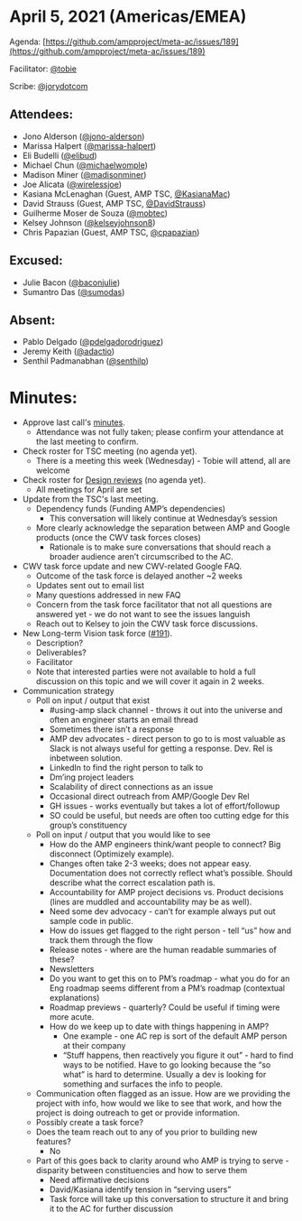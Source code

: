 # **April 5, 2021 (Americas/EMEA)**

Agenda: [https://github.com/ampproject/meta-ac/issues/189](https://github.com/ampproject/meta-ac/issues/189)

Facilitator: [@tobie][tobie]

Scribe: [@jorydotcom][jorydotcom]

## **Attendees:**

*   Jono Alderson ([@jono-alderson][jono-alderson])
*   Marissa Halpert ([@marissa-halpert][marissa-halpert])
*   Eli Budelli ([@elibud][elibud])
*   Michael Chun ([@michaelwomple][michaelwomple])
*   Madison Miner ([@madisonminer][madisonminer])
*   Joe Alicata ([@wirelessjoe][wirelessjoe])
*   Kasiana  McLenaghan (Guest, AMP TSC, [@KasianaMac][KasianaMac])
*   David Strauss (Guest, AMP TSC, [@DavidStrauss][DavidStrauss])
*   Guilherme Moser de Souza ([@mobtec][mobtec])
*   Kelsey Johnson ([@kelseyjohnson8][kelseyjohnson8])
*   Chris Papazian (Guest, AMP TSC, [@cpapazian][cpapazian])

## **Excused:**

*   Julie Bacon ([@baconjulie][baconjulie])
*   Sumantro Das ([@sumodas][sumodas])

## **Absent:**

*   Pablo Delgado ([@pdelgadorodriguez][pdelgadorodriguez])
*   Jeremy Keith ([@adactio][adactio])
*   Senthil Padmanabhan ([@senthilp][senthilp])

# **Minutes:**

*   Approve last call's [minutes](https://github.com/ampproject/meta-ac/pull/190).
    *   Attendance was not fully taken; please confirm your attendance at the last meeting to confirm.
*   Check roster for TSC meeting (no agenda yet).
    *   There is a meeting this week (Wednesday) - Tobie will attend, all are welcome
*   Check roster for [Design reviews](https://github.com/ampproject/amphtml/issues?q=is%3Aissue+is%3Aopen+label%3A%22Type%3A+Design+Review%22) (no agenda yet).
    *   All meetings for April are set
*   Update from the TSC's last meeting.
    *   Dependency funds (Funding AMP’s dependencies)
        *   This conversation will likely continue at Wednesday’s session
    *   More clearly acknowledge the separation between AMP and Google products (once the CWV task forces closes)
        *   Rationale is to make sure conversations that should reach a broader audience aren’t circumscribed to the AC.
*   CWV task force update and new CWV-related Google FAQ.
    *   Outcome of the task force is delayed another ~2 weeks
    *   Updates sent out to email list
    *   Many questions addressed in new FAQ 
    *   Concern from the task force facilitator that not all questions are answered yet - we do not want to see the issues languish
    *   Reach out to Kelsey to join the CWV task force discussions.
*   New Long-term Vision task force ([#191](https://github.com/ampproject/meta-ac/issues/191)).
    *   Description?
    *   Deliverables?
    *   Facilitator
    *   Note that interested parties were not available to hold a full discussion on this topic and we will cover it again in 2 weeks.
*   Communication strategy
    *   Poll on input / output that exist
        *   #using-amp slack channel - throws it out into the universe and often an engineer starts an email thread
        *   Sometimes there isn’t a response
        *   AMP dev advocates - direct person to go to is most valuable as Slack is not always useful for getting a response. Dev. Rel is inbetween solution.
        *   LinkedIn to find the right person to talk to
        *   Dm’ing project leaders
        *   Scalability of direct connections as an issue
        *   Occasional direct outreach from AMP/Google Dev Rel
        *   GH issues - works eventually but takes a lot of effort/followup 
        *   SO could be useful, but needs are often too cutting edge for this group’s constituency
    *   Poll on input / output that you would like to see
        *   How do the AMP engineers think/want people to connect? Big disconnect (Optimizely example). 
        *   Changes often take 2-3 weeks; does not appear easy. Documentation does not correctly reflect what’s possible. Should describe what the correct escalation path is.
        *   Accountability for AMP project decisions vs. Product decisions (lines are muddled and accountability may be as well).
        *   Need some dev advocacy - can’t for example always put out sample code in public. 
        *   How do issues get flagged to the right person - tell “us” how and track them through the flow
        *   Release notes - where are the human readable summaries of these?
        *   Newsletters 
        *   Do you want to get this on to PM’s roadmap - what you do for an Eng roadmap seems different from a PM’s roadmap (contextual explanations)
        *   Roadmap previews - quarterly? Could be useful if timing were more acute.
        *   How do we keep up to date with things happening in AMP?
            *   One example - one AC rep is sort of the default AMP person at their company 
            *   “Stuff happens, then reactively you figure it out” - hard to find ways to be notified. Have to go looking because the “so what” is hard to determine. Usually a dev is looking for something and surfaces the info to people. 
    *   Communication often flagged as an issue. How are we providing the project with info, how would we like to see that work, and how the project is doing outreach to get or provide information.
    *   Possibly create a task force? 
    *   Does the team reach out to any of you prior to building new features?
        *   No
    *   Part of this goes back to clarity around who AMP is trying to serve - disparity between constituencies and how to serve them
        *   Need affirmative decisions
        *   David/Kasiana identify tension in “serving users”
        *   Task force will take up this conversation to structure it and bring it to the AC for further discussion

[tobie]: https://github.com/tobie
[wirelessjoe]: https://github.com/wirelessjoe
[sumodas]: https://github.com/sumodas
[senthilp]: https://github.com/senthilp
[elibud]: https://github.com/elibud
[mobtec]: https://github.com/mobtec
[pdelgadorodriguez]: https://github.com/pdelgadorodriguez
[marissa-halpert]: https://github.com/marissa-halpert
[candice-womp]: https://github.com/candice-womp
[jono-alderson]: https://github.com/jono-alderson
[baconjulie]: https://github.com/baconjulie
[kelseyjohnson8]: https://github.com/kelseyjohnson8]
[adactio]: https://github.com/adactio
[mrjoro]: https://github.com/mrjoro
[jorydotcom]: https://github.com/jorydotcom
[DavidStrauss]: https://github.com/DavidStrauss
[cpapazian]: https://github.com/cpapazian
[dvoytenko]: https://github.com/dvoytenko
[rudygalfi]: https://github.com/rudygalfi
[KasianaMac]: https://github.com/KasianaMac
[jeffjose]: https://github.com/jeffjose
[tpchandler]: https://github.com/tpchandler
[j-tt]: https://github.com/j-tt
[SiddiqiFaizan]: https://github.com/SiddiqiFaizan
[kenjibaheux]: https://github.com/kenjibaheux
[kristoferbaxter]: https://github.com/kristoferbaxter
[justinph]: https://github.com/justinph
[twifkak]: https://github.com/twifkak
[darobin]: https://github.com/darobin
[MadisonMiner]: https://github.com/MadisonMiner
[nainar]: https://github.com/nainar
[michaelwomple]: https://github.com/michaelwomple